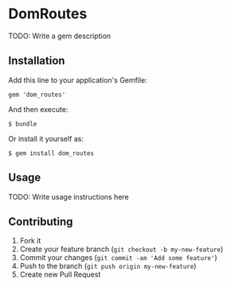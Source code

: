# DomRoutes

TODO: Write a gem description

## Installation

Add this line to your application's Gemfile:

    gem 'dom_routes'

And then execute:

    $ bundle

Or install it yourself as:

    $ gem install dom_routes

## Usage

TODO: Write usage instructions here

## Contributing

1. Fork it
2. Create your feature branch (`git checkout -b my-new-feature`)
3. Commit your changes (`git commit -am 'Add some feature'`)
4. Push to the branch (`git push origin my-new-feature`)
5. Create new Pull Request
